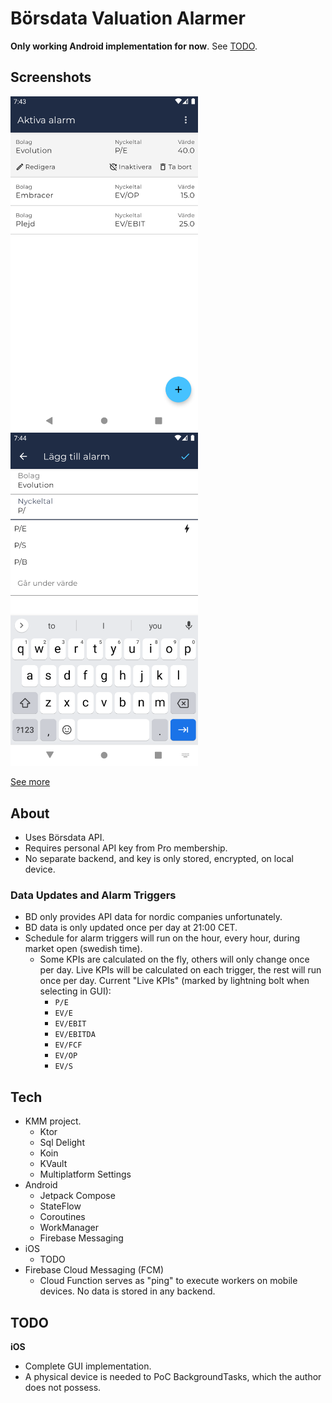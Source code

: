 # Börsdata Valuation Alarmer

**Only working Android implementation for now**. See [TODO](#todo).

## Screenshots
<div align="left"> 
  <img src="screenshots/list.png" width="300" height="auto" alt="Alarm List View" />
  <img src="screenshots/add.png" width="300" height="auto" alt="Add Alarm View" />
</div>

[See more](screenshots)

## About
  * Uses Börsdata API.
  * Requires personal API key from Pro membership.
  * No separate backend, and key is only stored, encrypted, on local device.

### Data Updates and Alarm Triggers
  * BD only provides API data for nordic companies unfortunately.
  * BD data is only updated once per day at 21:00 CET.
  * Schedule for alarm triggers will run on the hour, every hour, during market open (swedish time).
    * Some KPIs are calculated on the fly, others will only change once per day. Live KPIs will be calculated on each trigger, the rest will run once per day. Current "Live KPIs" (marked by lightning bolt when selecting in GUI):
      * `P/E`
      * `EV/E` 
      * `EV/EBIT`
      * `EV/EBITDA` 
      * `EV/FCF` 
      * `EV/OP`
      * `EV/S`

## Tech
  * KMM project.
    * Ktor
    * Sql Delight
    * Koin
    * KVault
    * Multiplatform Settings
  * Android
    * Jetpack Compose
    * StateFlow
    * Coroutines 
    * WorkManager
    * Firebase Messaging
  * iOS
    * TODO
  * Firebase Cloud Messaging (FCM)
    * Cloud Function serves as "ping" to execute workers on mobile devices. No data is stored in any backend. 
  
## TODO 
**iOS**
  * Complete GUI implementation.
  * A physical device is needed to PoC BackgroundTasks, which the author does not possess.

